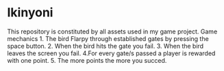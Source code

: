 # Ikinyoni
This repository is constituted by all assets used in my game project. Game mechanics 1. The bird Flarpy through established gates by pressing the space button. 2. When the bird hits the gate you fail. 3. When the bird leaves the screen you fail. 4.For every gate/s passed a player is rewarded with one point. 5. The more points the more you succed.
